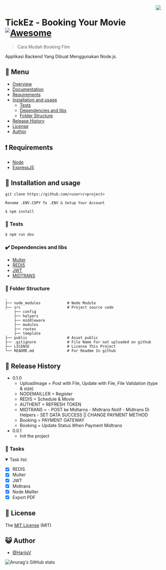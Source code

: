 <img src="https://i.postimg.cc/yYBp90yX/Tickitz-1.png" align="right" />

# TickEz - Booking Your Movie [![Awesome](https://cdn.rawgit.com/sindresorhus/awesome/d7305f38d29fed78fa85652e3a63e154dd8e8829/media/badge.svg)](https://github.com/sindresorhus/awesome#readme)
> Cara Mudah Booking Film

Applikasi Backend Yang Dibuat Menggunakan Node.js.


## :bookmark_tabs: Menu

- [Overview](#scroll-overview)
- [Documentation](#blue_book-documentation)
- [Requirements](#exclamation-requirements)
- [Installation and usage](#floppy_disk-installation-and-usage)
  - [Tests](#rotating_light-tests)
  - [Dependencies and libs](#heavy_check_mark-dependencies-and-libs)
  - [Folder Structure](#open_file_folder-folder-structure)
- [Release History](#gift-release-history)
- [License](#memo-license)
- [Author](#smiley_cat-author)

<!-- ## :scroll: Overview -->

<!-- Lorem ipsum dolor sit amet consectetur, adipisicing elit. Aut praesentium neque assumenda! Tempore culpa nihil laborum distinctio vel, illo quod veniam. Excepturi soluta beatae sed iusto sunt, impedit ducimus dignissimos?

## :rice_scene: Screenshot

![Logo](https://via.placeholder.com/750x500)

## :dvd: Demo

Lorem ipsum dolor sit amet consectetur, adipisicing elit.

| url                      | login          | password |
| ------------------------ | -------------- | -------- |
| http://exemplo.com/admin | admin@mail.com | 123      |
 -->
<!-- ## :blue_book: Documentation -->

<!-- Documentation lives at readthedocs.org -->

## :exclamation: Requirements

- [Node](https://nodejs.org/en/download/)
- [ExpressJS](https://expressjs.com/)

## :floppy_disk: Installation and usage

```
git clone https://github.com/<user>/<project>
```
```
Rename .ENV.COPY To .ENV & Setup Your Account
```
```
$ npm install
```
### :rotating_light: Tests

```
$ npm run dev
```

### :heavy_check_mark: Dependencies and libs

- [Multer](https://www.npmjs.com/package/multer)
- [REDIS](https://redis.io/)
- [JWT](https://jwt.io/)
- [MIDTRANS](https://midtrans.com/id)
### :open_file_folder: Folder Structure

```
.
├── node_modules            # Node Module
├── src                     # Project source code
    ├── config 
    ├── helpers
    ├── middleware
    ├── modules
    ├── routes
    ├── template
├── public                  # Asset public
├── .gitignore              # File Name For not uploaded on github
├── LICENSE                 # License This Project
└── README.md               # For Readme In github
```

## :gift: Release History

- 0.1.0
  - UploadImage       = Post with File, Update with File, File Validation (type & size)
  - NODEMAILLER       = Register
  - REDIS             = Schedule & Movie
  - AUTHENT           = REFRESH TOKEN
  - MIDTRANS          = - POST ke Midtarns
                        - Midtrans Notif
                        - Midtrans Di Helpers 
                        - SET DATA SUCCESS || CHANGE PAYMENT METHOD
   - Booking = PAYMENT GATEWAY 
   - Booking = Update Status When Payment Midtrans
- 0.0.1
  - Init the project


### :bell: Tasks

<details open>
<summary> Task list: </summary>

- [x] REDIS
- [x] Multer
- [x] JWT
- [x] Midtrans 
- [x] Node Mailler 
- [x] Export PDF 

</details>

## :memo: License

The [MIT License]() (MIT)

## :smiley_cat: Author

- [@HariisV](https://github.com/HariisV)

![Anurag's GitHub stats](https://github-readme-stats.vercel.app/api?username=HariisV&show_icons=true&theme=radical)
